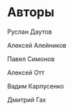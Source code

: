 # Авторы

Руслан Даутов

Алексей Алейников

Павел Симонов

Алексей Отт 

Вадим Карпусенко

Дмитрий Гах

